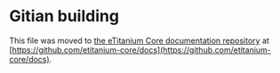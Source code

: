 Gitian building
================

This file was moved to [the eTitanium Core documentation repository](https://github.com/etitanium-core/docs/blob/master/gitian-building.md) at [https://github.com/etitanium-core/docs](https://github.com/etitanium-core/docs).
